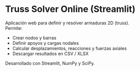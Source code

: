 # Truss Solver Online (Streamlit)

Aplicación web para definir y resolver armaduras 2D (truss).  
Permite:
- Crear nodos y barras
- Definir apoyos y cargas nodales
- Calcular desplazamientos, reacciones y fuerzas axiales
- Descargar resultados en CSV / XLSX

Desarrollado con Streamlit, NumPy y SciPy.
